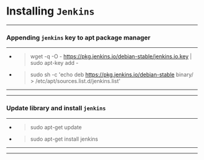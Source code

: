 # Installing `Jenkins`
---

### Appending `jenkins` key to apt package manager
---
* > wget -q -O - https://pkg.jenkins.io/debian-stable/jenkins.io.key | sudo apt-key add -
* > sudo sh -c 'echo deb https://pkg.jenkins.io/debian-stable binary/ > /etc/apt/sources.list.d/jenkins.list'

---
---

### Update library and install `jenkins`
---
* > sudo apt-get update
* > sudo apt-get install jenkins

---
---